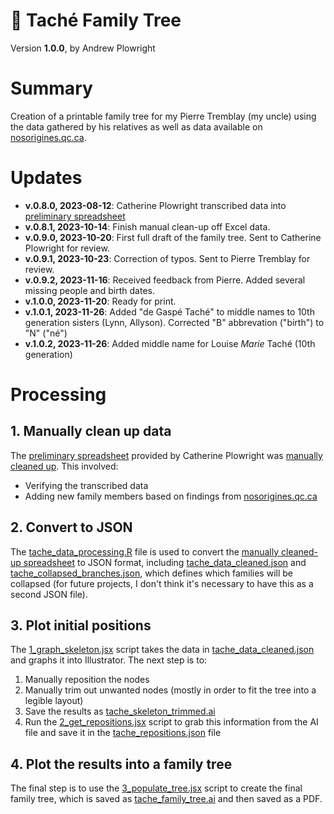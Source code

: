 🌳 Taché Family Tree
======================================================================================================
Version **1.0.0**, by Andrew Plowright


# Summary

Creation of a printable family tree for my Pierre Tremblay (my uncle) using the data gathered by his relatives as well as data available on [nosorigines.qc.ca](https://www.nosorigines.qc.ca/).


# Updates

- **v.0.8.0, 2023-08-12**: Catherine Plowright transcribed data into [preliminary spreadsheet](<xlsx/Pierre's family data sent to Andrew August 12th.xlsx>)
- **v.0.8.1, 2023-10-14**: Finish manual clean-up off Excel data.
- **v.0.9.0, 2023-10-20**: First full draft of the family tree. Sent to Catherine Plowright for review.
- **v.0.9.1, 2023-10-23**: Correction of typos. Sent to Pierre Tremblay for review.
- **v.0.9.2, 2023-11-16**: Received feedback from Pierre. Added several missing people and birth dates.
- **v.1.0.0, 2023-11-20**: Ready for print.
- **v.1.0.1, 2023-11-26**: Added "de Gaspé Taché" to middle names to 10th generation sisters (Lynn, Allyson). Corrected "B" abbrevation ("birth") to "N" ("né")
- **v.1.0.2, 2023-11-26**: Added middle name for Louise _Marie_ Taché (10th generation)

# Processing

## 1. Manually clean up data

The [preliminary spreadsheet](<xlsx/Pierre's family data sent to Andrew August 12th.xlsx>) provided by Catherine Plowright was [manually cleaned up](xlsx/tache_data_cleaned.xlsx). This involved:
- Verifying the transcribed data
- Adding new family members based on findings from [nosorigines.qc.ca](https://www.nosorigines.qc.ca/)

## 2. Convert to JSON

The [tache_data_processing.R](tache_data_processing.R) file is used to convert the [manually cleaned-up spreadsheet](xlsx/tache_data_cleaned.xlsx) to JSON format, including [tache_data_cleaned.json](json/tache_data_cleaned.json) and [tache_collapsed_branches.json](json/tache_collapsed_branches.json), which defines which families will be collapsed (for future projects, I don't think it's necessary to have this as a second JSON file). 

## 3. Plot initial positions

The [1_graph_skeleton.jsx](js/1_graph_skeleton.jsx) script takes the data in [tache_data_cleaned.json](json/tache_data_cleaned.json) and graphs it into Illustrator. The next step is to:
1. Manually reposition the nodes
2. Manually trim out unwanted nodes (mostly in order to fit the tree into a legible layout)
4. Save the results as [tache_skeleton_trimmed.ai](ai/tache_skeleton_trimmed.ai)
4. Run the [2_get_repositions.jsx](js/2_get_repositions.jsx) script to grab this information from the AI file and save it in the [tache_repositions.json](json/tache_repositions.json) file

## 4. Plot the results into a family tree

The final step is to use the [3_populate_tree.jsx](js/3_populate_tree.jsx) script to create the final family tree, which is saved as [tache_family_tree.ai](ai/tache_family_tree.ai) and then saved as a PDF. 